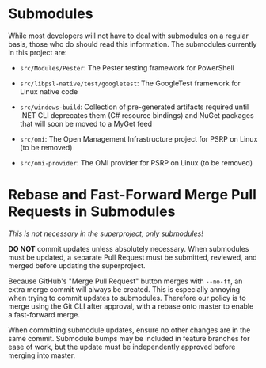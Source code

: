 Submodules
==========

While most developers will not have to deal with submodules on a
regular basis, those who do should read this information. The
submodules currently in this project are:

- `src/Modules/Pester`: The Pester testing framework for PowerShell

- `src/libpsl-native/test/googletest`: The GoogleTest framework for
  Linux native code

- `src/windows-build`: Collection of pre-generated artifacts required
  until .NET CLI deprecates them (C# resource bindings) and NuGet
  packages that will soon be moved to a MyGet feed

- `src/omi`: The Open Management Infrastructure project for PSRP on
  Linux (to be removed)

- `src/omi-provider`: The OMI provider for PSRP on Linux (to be
  removed)

[submodules]: https://www.git-scm.com/book/en/v2/Git-Tools-Submodules

Rebase and Fast-Forward Merge Pull Requests in Submodules
=========================================================

*This is not necessary in the superproject, only submodules!*

**DO NOT** commit updates unless absolutely necessary. When submodules
must be updated, a separate Pull Request must be submitted, reviewed,
and merged before updating the superproject.

Because GitHub's "Merge Pull Request" button merges with `--no-ff`, an
extra merge commit will always be created. This is especially annoying
when trying to commit updates to submodules. Therefore our policy is
to merge using the Git CLI after approval, with a rebase onto master
to enable a fast-forward merge.

When committing submodule updates, ensure no other changes are in the
same commit. Submodule bumps may be included in feature branches for
ease of work, but the update must be independently approved before
merging into master.
